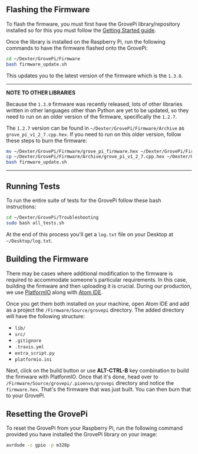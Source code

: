 ## Flashing the Firmware

To flash the firmware, you must first have the GrovePi library/repository installed so for this you must follow the [Getting Started guide](quickstart.md#how-to-install).

Once the library is installed on the Raspberry Pi, run the following commands to have the firmware flashed onto the GrovePi:

```bash
cd ~/Dexter/GrovePi/Firmware
bash firmware_update.sh
```
This updates you to the latest version of the firmware which is the `1.3.0`.

---
**NOTE TO OTHER LIBRARIES**

Because the `1.3.0` firmware was recently released, lots of other libraries written in other languages other than Python are yet to be updated, so
they need to run on an older version of the firmware, specifically the `1.2.7`.

The `1.2.7` version can be found in `~/Dexter/GrovePi/Firmware/Archive` as `grove_pi_v1_2_7.cpp.hex`. If you need to run on this older version, follow these steps to burn the firmware:
```bash
mv ~/Dexter/GrovePi/Firmware/grove_pi_firmware.hex ~/Dexter/GrovePi/Firmware/grove_pi_v1_3_0.hex.bak
cp ~/Dexter/GrovePi/Firmware/Archive/grove_pi_v1_2_7.cpp.hex ~/Dexter/GrovePi/Firmware/grove_pi_firmware.hex
bash firmware_update.sh
```

---

## Running Tests

To run the entire suite of tests for the GrovePi follow these bash instructions:
```bash
cd ~/Dexter/GrovePi/Troubleshooting
sudo bash all_tests.sh
```

At the end of this process you'll get a `log.txt` file on your Desktop at `~/Desktop/log.txt`.

## Building the Firmware

There may be cases where additional modification to the firmware is required to accommodate someone's particular requirements. In this case,
building the firmware and then uploading it is crucial. During our production, we use [PlatformIO](https://platformio.org/) along with [Atom IDE](https://atom.io/).

Once you get them both installed on your machine, open Atom IDE and add as a project the `/Firmware/Source/grovepi` directory. The added directory will have the following structure:

- `lib/`
- `src/`
- `.gitignore`
- `.travis.yml`
- `extra_script.py`
- `platformio.ini`

Next, click on the build button or use **ALT-CTRL-B** key combination to build the firmware with PlatformIO. Once that it's done, head over to `/Firmware/Source/grovepi/.pioenvs/grovepi` directory and notice the `firmware.hex`. That's the firmware that was just built. You can then burn that to your GrovePi.

## Resetting the GrovePi

To reset the GrovePi from your Raspberry Pi, run the following command provided you have installed the GrovePi library on your image:
```bash
avrdude -c gpio -p m328p
```

